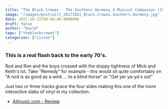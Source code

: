 ```yaml
---
title: "The Black Crowes - The Southern Harmony & Musical Companion (1992)"
image: "/images/post/wilt_20171021_Black.Crowes.Southern.Harmony.jpg"
date: 2017-10-21T00:00:00.0000000
draft: false
author: "David"
tags: ["theblackcrowes"]
categories: ["Listen"]
---
```

### This is a real flash back to the early 70's.

 Rod and Ron and the boys crossed with the sloppy tightness of Mick and Keith's lot. Take "Remedy" for example - this would sit quite comfortably on "A nod is as good as a wink ... to a blind horse" or "Get yer ya-ya's out"

 Just two or three tracks grace the four sides making this one of the more interactive slabs of vinyl in my collection. 

-  [Allmusic.com - Review](https://www.allmusic.com/album/the-southern-harmony-and-musical-companion-mw0000111056)